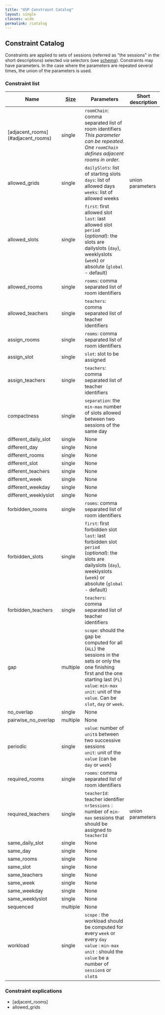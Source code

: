 ```yaml
---
title: "USP Constraint Catalog"
layout: single
classes: wide
permalink: /catalog
---
```


## Constraint Catalog

Constraints are applied to sets of sessions (referred as "the sessions" in the short descriptions) selected *via* selectors (see [schema](schema.md)).
Constraints may have parameters.
In the case where the parameters are repeated several times, the union of the parameters is used.

### Constraint list

<table>
	<thead>
		<tr>
			<th>Name</th>
			<th><abbr title="Number of selectors">Size</abbr></th>
			<th>Parameters</th>
			<th>Short description</th>
		</tr>
	</thead>
	<tbody>
		<tr>
			<td>[adjacent_rooms](#adjacent_rooms)</td>
			<td>single</td>
			<td><code>roomChain</code>: comma separated list of room identifiers<br><i>This parameter can be repeated. One <code>roomChain</code> defines adjacent rooms in order.</i></td>
			<td></td>
		</tr>
		<tr>
			<td>allowed_grids</td>
			<td>single</td>
			<td><code>dailySlots</code>: list of starting slots<br/><code>days</code>: list of allowed days<br/><code>weeks</code>: list of allowed weeks</td>
			<td>union parameters</td>
		</tr>
		<tr>
			<td>allowed_slots</td>
			<td>single</td>
			<td><code>first</code>: first allowed slot<br/><code>last</code>: last allowed slot<br/><code>period</code> (<i>optional</i>): the slots are dailyslots (<code>day</code>), weeklyslots (<code>week</code>) or absolute (<code>global</code> - default)</td>
			<td></td>
		</tr>
		<tr>
			<td>allowed_rooms</td>
			<td>single</td>
			<td><code>rooms</code>: comma separated list of room identifiers</td>
			<td></td>
		</tr>
		<tr>
			<td>allowed_teachers</td>
			<td>single</td>
			<td><code>teachers</code>: comma separated list of teacher identifiers</td>
			<td></td>
		</tr>
		<tr>
			<td>assign_rooms</td>
			<td>single</td>
			<td><code>rooms</code>: comma separated list of room identifiers</td>
			<td></td>
		</tr>
		<tr>
			<td>assign_slot</td>
			<td>single</td>
			<td><code>slot</code>: slot to be assigned</td>
			<td></td>
		</tr>
		<tr>
			<td>assign_teachers</td>
			<td>single</td>
			<td><code>teachers</code>: comma separated list of teacher identifiers</td>
			<td></td>
		</tr>
		<tr>
			<td>compactness</td>
			<td>single</td>
			<td><code>separation</code>: the <code>min-max</code> number of slots allowed between two sessions of the same day</td>
			<td></td>
		</tr>
		<tr>
			<td>different_daily_slot</td>
			<td>single</td>
			<td>None</td>
			<td></td>
		</tr>
		<tr>
			<td>different_day</td>
			<td>single</td>
			<td>None</td>
			<td></td>
		</tr>
		<tr>
			<td>different_rooms</td>
			<td>single</td>
			<td>None</td>
			<td></td>
		</tr>
		<tr>
			<td>different_slot</td>
			<td>single</td>
			<td>None</td>
			<td></td>
		</tr>
		<tr>
			<td>different_teachers</td>
			<td>single</td>
			<td>None</td>
			<td></td>
		</tr>
		<tr>
			<td>different_week</td>
			<td>single</td>
			<td>None</td>
			<td></td>
		</tr>
		<tr>
			<td>different_weekday</td>
			<td>single</td>
			<td>None</td>
			<td></td>
		</tr>
		<tr>
			<td>different_weeklyslot</td>
			<td>single</td>
			<td>None</td>
			<td></td>
		</tr>
		<tr>
			<td>forbidden_rooms</td>
			<td>single</td>
			<td><code>rooms</code>: comma separated list of room identifiers</td>
			<td></td>
		</tr>
		<tr>
			<td>forbidden_slots</td>
			<td>single</td>
			<td><code>first</code>: first forbidden slot<br/><code>last</code>: last forbidden slot<br/><code>period</code> (<i>optional</i>): the slots are dailyslots (<code>day</code>), weeklyslots (<code>week</code>) or absolute (<code>global</code> - default)</td>
			<td></td>
		</tr>
		<tr>
			<td>forbidden_teachers</td>
			<td>single</td>
			<td><code>teachers</code>: comma separated list of teacher identifiers</td>
			<td></td>
		</tr>
		<tr>
			<td>gap</td>
			<td>multiple</td>
			<td><code>scope</code>: should the gap be computed for all (<code>ALL</code>) the sessions in the sets or only the one finishing first and the one starting last (<code>FL</code>)<br/><code>value</code>: <code>min-max</code><br/><code>unit</code>: unit of the <code>value</code>. Can be <code>slot</code>, <code>day</code> or <code>week</code>.</td>
			<td></td>
		</tr>
		<tr>
			<td>no_overlap</td>
			<td>single</td>
			<td>None</td>
			<td></td>
		</tr>
		<tr>
			<td>pairwise_no_overlap</td>
			<td>multiple</td>
			<td>None</td>
			<td></td>
		</tr>
		<tr>
			<td>periodic</td>
			<td>single</td>
			<td><code>value</code>: number of <code>unit</code>s between two successive sessions<br/><code>unit</code>: unit of the <code>value</code> (can be <code>day</code> or <code>week</code>)</td>
			<td></td>
		</tr>
		<tr>
			<td>required_rooms</td>
			<td>single</td>
			<td><code>rooms</code>: comma separated list of room identifiers</td>
			<td></td>
		</tr>
		<tr>
			<td>required_teachers</td>
			<td>single</td>
			<td><code>teacherId</code>: teacher identifier<br/><code>nrSessions</code> : number of <code>min-max</code> sessions that should be assigned to <code>teacherId</code></td>
			<td>union parameters</td>
		</tr>
		<tr>
			<td>same_daily_slot</td>
			<td>single</td>
			<td>None</td>
			<td></td>
		</tr>
		<tr>
			<td>same_day</td>
			<td>single</td>
			<td>None</td>
			<td></td>
		</tr>
		<tr>
			<td>same_rooms</td>
			<td>single</td>
			<td>None</td>
			<td></td>
		</tr>
		<tr>
			<td>same_slot</td>
			<td>single</td>
			<td>None</td>
			<td></td>
		</tr>
		<tr>
			<td>same_teachers</td>
			<td>single</td>
			<td>None</td>
			<td></td>
		</tr>
		<tr>
			<td>same_week</td>
			<td>single</td>
			<td>None</td>
			<td></td>
		</tr>
		<tr>
			<td>same_weekday</td>
			<td>single</td>
			<td>None</td>
			<td></td>
		</tr>
		<tr>
			<td>same_weeklyslot</td>
			<td>single</td>
			<td>None</td>
			<td></td>
		</tr>
		<tr>
			<td>sequenced</td>
			<td>multiple</td>
			<td>None</td>
			<td></td>
		</tr>
		<tr>
			<td>workload</td>
			<td>single</td>
			<td><code>scope</code> : the workload should be computed for every <code>week</code> or every <code>day</code><br/><code>value</code> : <code>min-max</code><br/><code>unit</code> : should the <code>value</code> be a number of <code>session</code>s or <code>slot</code>s</td>
			<td></td>
		</tr>
	</tbody>
</table>

### Constraint explications

- [adjacent_rooms]
- allowed_grids

